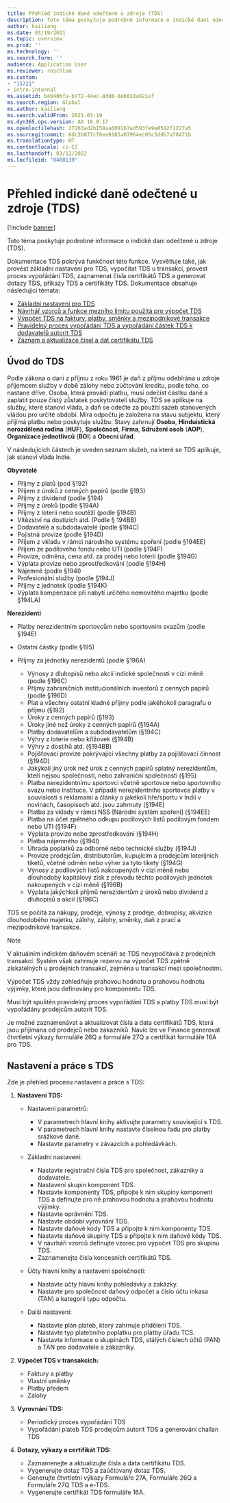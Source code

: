 ```yaml
---
title: Přehled indické daně odečtené u zdroje (TDS)
description: Toto téma poskytuje podrobné informace o indické dani odečtené u zdroje (TDS). Dokumentace TDS pokrývá funkčnost této funkce.
author: kailiang
ms.date: 03/19/2021
ms.topic: overview
ms.prod: ''
ms.technology: ''
ms.search.form: ''
audience: Application User
ms.reviewer: roschlom
ms.custom:
- "15721"
- intro-internal
ms.assetid: b4b406fa-b772-44ec-8dd8-8eb818a921ef
ms.search.region: Global
ms.author: kailiang
ms.search.validFrom: 2021-03-19
ms.dyn365.ops.version: AX 10.0.17
ms.openlocfilehash: 27263ad2b158aa609167ad593fe9e0542f1227a5
ms.sourcegitcommit: 6dc2b877cf8ea9185a07964ec05c5ddb7a78471b
ms.translationtype: HT
ms.contentlocale: cs-CZ
ms.lasthandoff: 03/12/2022
ms.locfileid: "8408139"
---
```

# <a name="indian-tax-deducted-at-source-tds-overview"></a>Přehled indické daně odečtené u zdroje (TDS)

[!include [banner](../includes/banner.md)]

Toto téma poskytuje podrobné informace o indické dani odečtené u zdroje (TDS).

Dokumentace TDS pokrývá funkčnost této funkce. Vysvětluje také, jak provést základní nastavení pro TDS, vypočítat TDS u transakcí, provést proces vypořádání TDS, zaznamenat čísla certifikátů TDS a generovat dotazy TDS, příkazy TDS a certifikáty TDS. Dokumentace obsahuje následující témata:

- [Základní nastavení pro TDS](apac-ind-TDS-TDS-ledger-accounts-setup.md)
- [Návrhář vzorců a funkce mezního limitu použitá pro výpočet TDS](apac-ind-TDS-Formula-designer.md)
- [Výpočet TDS na faktury, platby, směnky a mezipodnikové transakce](apac-ind-TDS-Calculate-TDS-on-invoices-using-journals.md)
- [Pravidelný proces vypořádání TDS a vypořádání částek TDS k dodavatelů autorit TDS](apac-ind-TDS-Run-the-periodic-TDS-settlement-process.md)
- [Záznam a aktualizace čísel a dat certifikátu TDS](apac-ind-TDS-Record-TDS-concession-certificate-numbers.md)

## <a name="introduction-to-tds"></a>Úvod do TDS

Podle zákona o dani z příjmu z roku 1961 je daň z příjmu odebírána u zdroje příjemcem služby v době zálohy nebo zúčtování kreditu, podle toho, co nastane dříve. Osoba, která provádí platbu, musí odečíst částku daně a zaplatit pouze čistý zůstatek poskytovateli služby. TDS se aplikuje na služby, které stanoví vláda, a daň se odečte za použití sazeb stanovených vládou pro určité období. Míra odpočtu je založena na stavu subjektu, který přijímá platbu nebo poskytuje službu. Stavy zahrnují **Osoba**, **Hinduistická nerozdělená rodina** (**HUF**), **Společnost**, **Firma**, **Sdružení osob** (**AOP**), **Organizace jednotlivců** (**BOI**) a **Obecní úřad**.

V následujících částech je uveden seznam služeb, na které se TDS aplikuje, jak stanoví vláda Indie.

**Obyvatelé**

- Příjmy z platů (pod §192)
- Příjem z úroků z cenných papírů (podle §193)
- Příjmy z dividend (podle §194)
- Příjmy z úroků (podle §194A)
- Příjmy z loterií nebo soutěží (podle §194B)
- Vítězství na dostizích atd. (Podle § 194BB)
- Dodavatelé a subdodavatelé (podle §194C)
- Pojistná provize (podle §194D)
- Příjem z vkladu v rámci národního systému spoření (podle §194EE)
- Příjem ze podílového fondu nebo UTI (podle §194F)
- Provize, odměna, cena atd. za prodej nebo loterii (podle §194G)
- Výplata provize nebo zprostředkování (podle §194H)
- Nájemné (podle §194I)
- Profesionální služby (podle §194J)
- Příjmy z jednotek (podle §194K)
- Výplata kompenzace při nabytí určitého nemovitého majetku (podle §194LA)

**Nerezidenti**

- Platby nerezidentním sportovcům nebo sportovním svazům (podle §194E)
- Ostatní částky (podle §195)
- Příjmy za jednotky nerezidentů (podle §196A)

    - Výnosy z dluhopisů nebo akcií indické společnosti v cizí měně (podle §196C)
    - Příjmy zahraničních institucionálních investorů z cenných papírů (podle §196D)
    - Plat a všechny ostatní kladné příjmy podle jakéhokoli paragrafu o příjmu (§192)
    - Úroky z cenných papírů (§193)
    - Úroky jiné než úroky z cenných papírů (§194A)
    - Platby dodavatelům a subdodavatelům (§194C)
    - Výhry z loterie nebo křížovek (§194B)
    - Výhry z dostihů atd. (§194BB)
    - Pojišťovací provize pokrývající všechny platby za pojišťovací činnost (§194D)
    - Jakýkoli jiný úrok než úrok z cenných papírů splatný nerezidentům, kteří nejsou společností, nebo zahraniční společnosti (§195)
    - Platba nerezidentnímu sportovci včetně sportovce nebo sportovního svazu nebo instituce. V případě nerezidentního sportovce platby v souvislosti s reklamami a články o jakékoli hře/sportu v Indii v novinách, časopisech atd. jsou zahrnuty (§194E)
    - Platba za vklady v rámci NSS \[Národní systém spoření\] (§194EE)
    - Platba na účet zpětného odkupu podílových listů podílovým fondem nebo UTI (§194F)
    - Výplata provize nebo zprostředkování (§194H)
    - Platba nájemného (§194I)
    - Úhrada poplatků za odborné nebo technické služby (§194J)
    - Provize prodejcům, distributorům, kupujícím a prodejcům loterijních tiketů, včetně odměn nebo výher za tyto tikety (§194G)
    - Výnosy z podílových listů nakoupených v cizí měně nebo dlouhodobý kapitálový zisk z převodu těchto podílových jednotek nakoupených v cizí měně (§196B)
    - Výplata jakýchkoli příjmů nerezidentům z úroků nebo dividend z dluhopisů a akcií (§196C)

TDS se počítá za nákupy, prodeje, výnosy z prodeje, dobropisy, akvizice dlouhodobého majetku, zálohy, zálohy, směnky, daň z prací a mezipodnikové transakce.

> [!NOTE]
> V aktuálním indickém daňovém scénáři se TDS nevypočítává z prodejních transakcí. Systém však zahrnuje rezervu na výpočet TDS zpětně získatelných u prodejních transakcí, zejména u transakcí mezi společnostmi.

Výpočet TDS vždy zohledňuje prahovou hodnotu a prahovou hodnotu výjimky, které jsou definovány pro komponentu TDS.

Musí být spuštěn pravidelný proces vypořádání TDS a platby TDS musí být vypořádány prodejcům autorit TDS.

Je možné zaznamenávat a aktualizovat čísla a data certifikátů TDS, která jsou přijímána od prodejců nebo zákazníků. Navíc lze ve Finance generovat čtvrtletní výkazy formuláře 26Q a formuláře 27Q a certifikát formuláře 16A pro TDS.

## <a name="setting-up-and-working-with-tds"></a>Nastavení a práce s TDS

Zde je přehled procesu nastavení a práce s TDS:

1. **Nastavení TDS:**

    - Nastavení parametrů:

        - V parametrech hlavní knihy aktivujte parametry související s TDS.
        - V parametrech hlavní knihy nastavte číselnou řadu pro platby srážkové daně.
        - Nastavte parametry v závazcích a pohledávkách.

    - Základní nastavení:

        - Nastavte registrační čísla TDS pro společnost, zákazníky a dodavatele.
        - Nastavení skupin komponent TDS.
        - Nastavte komponenty TDS, připojte k nim skupiny komponent TDS a definujte pro ně prahovou hodnotu a prahovou hodnotu výjimky.
        - Nastavte oprávnění TDS.
        - Nastavte období vyrovnání TDS.
        - Nastavte daňové kódy TDS a připojte k nim komponenty TDS.
        - Nastavte daňové skupiny TDS a připojte k nim daňové kódy TDS.
        - V návrháři vzorců definujte vzorec pro výpočet TDS pro skupinu TDS.
        - Zaznamenejte čísla koncesních certifikátů TDS.

    - Účty hlavní knihy a nastavení společnosti:

        - Nastavte účty hlavní knihy pohledávky a zakázky.
        - Nastavte pro společnost daňový odpočet a číslo účtu inkasa (TAN) a kategorii typu odpočtu.

    - Další nastavení:

        - Nastavte plán plateb, který zahrnuje přidělení TDS.
        - Nastavte typ platebního poplatku pro platby úřadu TCS.
        - Nastavte informace o skupinách TDS, stálých číslech účtů (PAN) a TAN pro dodavatele a zákazníky.

2. **Výpočet TDS v transakcích:**

    - Faktury a platby
    - Vlastní směnky
    - Platby předem
    - Zálohy

3. **Vyrovnání TDS:**

    - Periodický proces vypořádání TDS
    - Vypořádání plateb TDS prodejcům autorit TDS a generování challan TDS

4. **Dotazy, výkazy a certifikát TDS:**

    - Zaznamenejte a aktualizujte čísla a data certifikátu TDS.
    - Vygenerujte dotaz TDS a zaúčtovaný dotaz TDS.
    - Generujte čtvrtletní výkazy Formuláře 27A, Formuláře 26Q a Formuláře 27Q TDS a e-TDS.
    - Vygenerujte certifikát TDS formuláře 16A.
